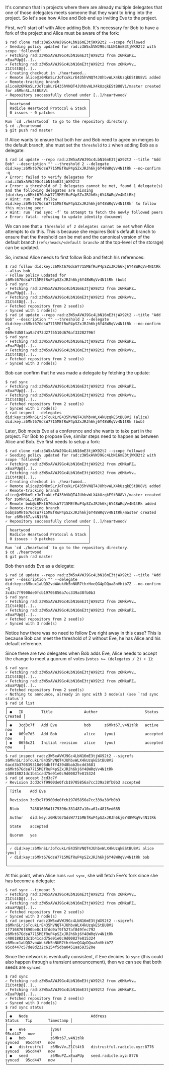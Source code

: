 It's common that in projects where there are already multiple
delegates that one of those delegates meets someone that they want to
bring into the project. So let's see how Alice and Bob end up inviting
Eve to the project.

First, we'll start off with Alice adding Bob. It's necessary for Bob
to have a fork of the project and Alice must be aware of the fork:

``` ~bob
$ rad clone rad:z3W5xAVWJ9Gc4LbN16mE3tjWX92t2 --scope followed
✓ Seeding policy updated for rad:z3W5xAVWJ9Gc4LbN16mE3tjWX92t2 with scope 'followed'
✓ Fetching rad:z3W5xAVWJ9Gc4LbN16mE3tjWX92t2 from z6MkuPZ…xEuaPUp@[..]..
✓ Fetching rad:z3W5xAVWJ9Gc4LbN16mE3tjWX92t2 from z6MkvVv…Z1Ct4tD@[..]..
✓ Creating checkout in ./heartwood..
✓ Remote alice@z6MknSLrJoTcukLrE435hVNQT4JUhbvWLX4kUzqkEStBU8Vi added
✓ Remote-tracking branch alice@z6MknSLrJoTcukLrE435hVNQT4JUhbvWLX4kUzqkEStBU8Vi/master created for z6MknSL…StBU8Vi
✓ Repository successfully cloned under [..]/heartwood/
╭────────────────────────────────────╮
│ heartwood                          │
│ Radicle Heartwood Protocol & Stack │
│ 0 issues · 0 patches               │
╰────────────────────────────────────╯
Run `cd ./heartwood` to go to the repository directory.
$ cd ./heartwood
$ git push rad master
```

If Alice wants to ensure that both her and Bob need to agree on merges
to the default branch, she must set the `threshold` to `2` when adding
Bob as a delegate:

``` ~alice (fails)
$ rad id update --repo rad:z3W5xAVWJ9Gc4LbN16mE3tjWX92t2 --title "Add Bob" --description "" --threshold 2 --delegate did:key:z6Mkt67GdsW7715MEfRuP4pSZxJRJh6kj6Y48WRqVv4N1tRk --no-confirm -q
✗ Error: failed to verify delegates for rad:z3W5xAVWJ9Gc4LbN16mE3tjWX92t2
✗ Error: a threshold of 2 delegates cannot be met, found 1 delegate(s) and the following delegates are missing [did:key:z6Mkt67GdsW7715MEfRuP4pSZxJRJh6kj6Y48WRqVv4N1tRk]
✗ Hint: run `rad follow did:key:z6Mkt67GdsW7715MEfRuP4pSZxJRJh6kj6Y48WRqVv4N1tRk` to follow this missing peer
✗ Hint: run `rad sync -f` to attempt to fetch the newly followed peers
✗ Error: fatal: refusing to update identity document
```

We can see that `a threshold of 2 delegates cannot be met` when Alice
attempts to do this. This is because she requires Bob's default branch
to ensure that the threshold can be met and the canonical version of
the default branch (`refs/heads/<default branch>` at the top-level of
the storage) can be updated.

So, instead Alice needs to first follow Bob and fetch his references:

``` ~alice
$ rad follow did:key:z6Mkt67GdsW7715MEfRuP4pSZxJRJh6kj6Y48WRqVv4N1tRk --alias bob
✓ Follow policy updated for z6Mkt67GdsW7715MEfRuP4pSZxJRJh6kj6Y48WRqVv4N1tRk (bob)
$ rad sync
✓ Fetching rad:z3W5xAVWJ9Gc4LbN16mE3tjWX92t2 from z6MkuPZ…xEuaPUp@[..]..
✓ Fetching rad:z3W5xAVWJ9Gc4LbN16mE3tjWX92t2 from z6MkvVv…Z1Ct4tD@[..]..
✓ Fetched repository from 2 seed(s)
✓ Synced with 1 node(s)
$ rad id update --repo rad:z3W5xAVWJ9Gc4LbN16mE3tjWX92t2 --title "Add Bob" --description "" --threshold 2 --delegate did:key:z6Mkt67GdsW7715MEfRuP4pSZxJRJh6kj6Y48WRqVv4N1tRk --no-confirm -q
069e7d58faa9a7473d27f5510d676af33282796f
$ rad sync
✓ Fetching rad:z3W5xAVWJ9Gc4LbN16mE3tjWX92t2 from z6MkuPZ…xEuaPUp@[..]..
✓ Fetching rad:z3W5xAVWJ9Gc4LbN16mE3tjWX92t2 from z6MkvVv…Z1Ct4tD@[..]..
✓ Fetched repository from 2 seed(s)
✓ Synced with 3 node(s)
```

Bob can confirm that he was made a delegate by fetching the update:

``` ~bob
$ rad sync
✓ Fetching rad:z3W5xAVWJ9Gc4LbN16mE3tjWX92t2 from z6MkuPZ…xEuaPUp@[..]..
✓ Fetching rad:z3W5xAVWJ9Gc4LbN16mE3tjWX92t2 from z6MkvVv…Z1Ct4tD@[..]..
✓ Fetched repository from 2 seed(s)
✓ Synced with 1 node(s)
$ rad inspect --delegates
did:key:z6MknSLrJoTcukLrE435hVNQT4JUhbvWLX4kUzqkEStBU8Vi (alice)
did:key:z6Mkt67GdsW7715MEfRuP4pSZxJRJh6kj6Y48WRqVv4N1tRk (bob)
```

Later, Bob meets Eve at a conference and she wants to take part in the
project. For Bob to propose Eve, similar steps need to happen as
between Alice and Bob. Eve first needs to setup a fork:

``` ~eve
$ rad clone rad:z3W5xAVWJ9Gc4LbN16mE3tjWX92t2 --scope followed
✓ Seeding policy updated for rad:z3W5xAVWJ9Gc4LbN16mE3tjWX92t2 with scope 'followed'
✓ Fetching rad:z3W5xAVWJ9Gc4LbN16mE3tjWX92t2 from z6MkuPZ…xEuaPUp@[..]..
✓ Fetching rad:z3W5xAVWJ9Gc4LbN16mE3tjWX92t2 from z6MkvVv…Z1Ct4tD@[..]..
✓ Creating checkout in ./heartwood..
✓ Remote alice@z6MknSLrJoTcukLrE435hVNQT4JUhbvWLX4kUzqkEStBU8Vi added
✓ Remote-tracking branch alice@z6MknSLrJoTcukLrE435hVNQT4JUhbvWLX4kUzqkEStBU8Vi/master created for z6MknSL…StBU8Vi
✓ Remote bob@z6Mkt67GdsW7715MEfRuP4pSZxJRJh6kj6Y48WRqVv4N1tRk added
✓ Remote-tracking branch bob@z6Mkt67GdsW7715MEfRuP4pSZxJRJh6kj6Y48WRqVv4N1tRk/master created for z6Mkt67…v4N1tRk
✓ Repository successfully cloned under [..]/heartwood/
╭────────────────────────────────────╮
│ heartwood                          │
│ Radicle Heartwood Protocol & Stack │
│ 0 issues · 0 patches               │
╰────────────────────────────────────╯
Run `cd ./heartwood` to go to the repository directory.
$ cd ./heartwood
$ git push rad master
```

Bob then adds Eve as a delegate:

``` ~bob
$ rad id update --repo rad:z3W5xAVWJ9Gc4LbN16mE3tjWX92t2 --title "Add Eve" --description "" --delegate did:key:z6Mkux1aUQD2voWWukVb5nNUR7thrHveQG4pDQua8nVhib7Z --no-confirm -q
3cd3c7f9900de0fcb19705856a7cc339a38fb0b3
$ rad sync
✓ Fetching rad:z3W5xAVWJ9Gc4LbN16mE3tjWX92t2 from z6MkvVv…Z1Ct4tD@[..]..
✓ Fetching rad:z3W5xAVWJ9Gc4LbN16mE3tjWX92t2 from z6MkuPZ…xEuaPUp@[..]..
✓ Fetched repository from 2 seed(s)
✓ Synced with 3 node(s)
```

Notice how there was no need to follow Eve right away in this case?
This is because Bob can meet the threshold of 2 without Eve, he
has Alice and his default reference.

Since there are two delegates when Bob adds Eve, Alice needs to accept
the change to meet a quorum of votes (`votes >= (delegates / 2) + 1`):

``` ~alice
$ rad sync
✓ Fetching rad:z3W5xAVWJ9Gc4LbN16mE3tjWX92t2 from z6MkvVv…Z1Ct4tD@[..]..
✓ Fetching rad:z3W5xAVWJ9Gc4LbN16mE3tjWX92t2 from z6MkuPZ…xEuaPUp@[..]..
✓ Fetched repository from 2 seed(s)
✓ Nothing to announce, already in sync with 3 node(s) (see `rad sync status`)
$ rad id list
╭────────────────────────────────────────────────────────────────────────────────╮
│ ●   ID        Title              Author                     Status     Created │
├────────────────────────────────────────────────────────────────────────────────┤
│ ●   3cd3c7f   Add Eve            bob      z6Mkt67…v4N1tRk   active     now     │
│ ●   069e7d5   Add Bob            alice    (you)             accepted   now     │
│ ●   0656c21   Initial revision   alice    (you)             accepted   now     │
╰────────────────────────────────────────────────────────────────────────────────╯
$ rad inspect rad:z3W5xAVWJ9Gc4LbN16mE3tjWX92t2 --sigrefs
z6MknSLrJoTcukLrE435hVNQT4JUhbvWLX4kUzqkEStBU8Vi 6acd3b370839318d96dbfff43948bab2bcdd3681
z6Mkt67GdsW7715MEfRuP4pSZxJRJh6kj6Y48WRqVv4N1tRk c40018821dc1b41cad75e91e0c9d00827e815324
$ rad id accept 3cd3c7f
✓ Revision 3cd3c7f9900de0fcb19705856a7cc339a38fb0b3 accepted
╭────────────────────────────────────────────────────────────────────────╮
│ Title    Add Eve                                                       │
│ Revision 3cd3c7f9900de0fcb19705856a7cc339a38fb0b3                      │
│ Blob     74581605d1f75396c331487a10ca61c4815ed685                      │
│ Author   did:key:z6Mkt67GdsW7715MEfRuP4pSZxJRJh6kj6Y48WRqVv4N1tRk      │
│ State    accepted                                                      │
│ Quorum   yes                                                           │
├────────────────────────────────────────────────────────────────────────┤
│ ✓ did:key:z6MknSLrJoTcukLrE435hVNQT4JUhbvWLX4kUzqkEStBU8Vi alice (you) │
│ ✓ did:key:z6Mkt67GdsW7715MEfRuP4pSZxJRJh6kj6Y48WRqVv4N1tRk bob         │
╰────────────────────────────────────────────────────────────────────────╯
```

At this point, when Alice runs `rad sync`, she will fetch Eve's fork
since she has become a delegate:

``` ~alice
$ rad sync --timeout 3
✓ Fetching rad:z3W5xAVWJ9Gc4LbN16mE3tjWX92t2 from z6MkvVv…Z1Ct4tD@[..]..
✓ Fetching rad:z3W5xAVWJ9Gc4LbN16mE3tjWX92t2 from z6MkuPZ…xEuaPUp@[..]..
✓ Fetched repository from 2 seed(s)
✓ Synced with 3 node(s)
$ rad inspect rad:z3W5xAVWJ9Gc4LbN16mE3tjWX92t2 --sigrefs
z6MknSLrJoTcukLrE435hVNQT4JUhbvWLX4kUzqkEStBU8Vi 1f716870f890be0c13fdd0af9f527af849fec792
z6Mkt67GdsW7715MEfRuP4pSZxJRJh6kj6Y48WRqVv4N1tRk c40018821dc1b41cad75e91e0c9d00827e815324
z6Mkux1aUQD2voWWukVb5nNUR7thrHveQG4pDQua8nVhib7Z 95cd447c57de8d232c6154f5dba0451aa593520e
```

Since the network is eventually consistent, if Eve decides to `sync`
(this could also happen through a transient announcement), then we can
see that both seeds are `synced`:

``` ~eve
$ rad sync
✓ Fetching rad:z3W5xAVWJ9Gc4LbN16mE3tjWX92t2 from z6MkvVv…Z1Ct4tD@[..]..
✓ Fetching rad:z3W5xAVWJ9Gc4LbN16mE3tjWX92t2 from z6MkuPZ…xEuaPUp@[..]..
✓ Fetched repository from 2 seed(s)
✓ Synced with 3 node(s)
$ rad sync status
╭─────────────────────────────────────────────────────────────────────────────────────────────────╮
│ ●   Node                            Address                        Status   Tip       Timestamp │
├─────────────────────────────────────────────────────────────────────────────────────────────────┤
│ ●   eve           (you)                                                     95cd447   now       │
│ ●   bob           z6Mkt67…v4N1tRk                                  synced   95cd447   now       │
│ ●   distrustful   z6MkvVv…Z1Ct4tD   distrustful.radicle.xyz:8776   synced   95cd447   now       │
│ ●   seed          z6MkuPZ…xEuaPUp   seed.radicle.xyz:8776          synced   95cd447   now       │
╰─────────────────────────────────────────────────────────────────────────────────────────────────╯
```
